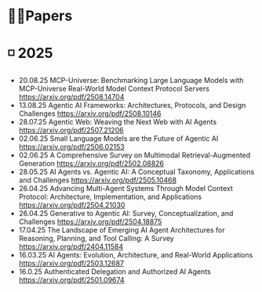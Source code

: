 # 📌📑Papers

# ◽ 2025
* 20.08.25 MCP-Universe: Benchmarking Large Language Models with MCP-Universe Real-World Model Context Protocol Servers https://arxiv.org/pdf/2508.14704
* 13.08.25 Agentic AI Frameworks: Architectures, Protocols, and Design Challenges https://arxiv.org/pdf/2508.10146
* 28.07.25 Agentic Web: Weaving the Next Web with AI Agents https://arxiv.org/pdf/2507.21206
* 02.06.25 Small Language Models are the Future of Agentic AI https://arxiv.org/pdf/2506.02153
* 02.06.25 A Comprehensive Survey on Multimodal Retrieval-Augmented Generation https://arxiv.org/pdf/2502.08826
* 28.05.25 AI Agents vs. Agentic AI: A Conceptual Taxonomy, Applications and Challenges https://arxiv.org/pdf/2505.10468
* 26.04.25 Advancing Multi-Agent Systems Through Model Context Protocol: Architecture, Implementation, and Applications https://arxiv.org/pdf/2504.21030
* 26.04.25 Generative to Agentic AI: Survey, Conceptualization, and Challenges https://arxiv.org/pdf/2504.18875
* 17.04.25 The Landscape of Emerging AI Agent Architectures for Reasoning, Planning, and Tool Calling: A Survey https://arxiv.org/pdf/2404.11584
* 16.03.25 AI Agents: Evolution, Architecture, and Real-World Applications https://arxiv.org/pdf/2503.12687
* 16.0.25 Authenticated Delegation and Authorized AI Agents https://arxiv.org/pdf/2501.09674

